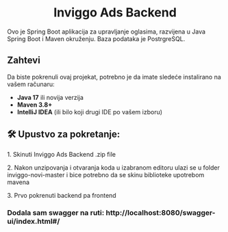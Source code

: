 <h1 align="center" id="title">Inviggo Ads Backend</h1>


<p id="description">
Ovo je Spring Boot aplikacija za upravljanje oglasima, razvijena u Java Spring Boot i Maven okruženju. Baza podataka je PostrgreSQL.</p>

## Zahtevi

Da biste pokrenuli ovaj projekat, potrebno je da imate sledeće instalirano na vašem računaru:

- **Java 17** ili novija verzija
- **Maven 3.8+**
- **IntelliJ IDEA** (ili bilo koji drugi IDE po vašem izboru)


<h2>🛠️ Upustvo za pokretanje:</h2>

<p>1. Skinuti Inviggo Ads Backend .zip file</p>

<p>2. Nakon unzipovanja i otvaranja koda u izabranom editoru ulazi se u folder inviggo-novi-master i bice potrebno da se skinu biblioteke upotrebom mavena</p>

<p> 3. Prvo pokrenuti backend pa frontend </p>

<h3> Dodala sam swagger na ruti: http://localhost:8080/swagger-ui/index.html#/ </h3>

